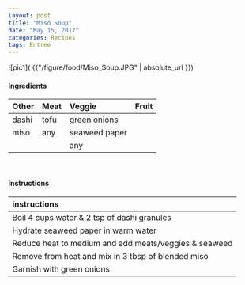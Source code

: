 ```yaml
---
layout: post
title: "Miso Soup"
date: "May 15, 2017"
categories: Recipes
tags: Entree
---
```




![pic1]( {{"/figure/food/Miso_Soup.JPG" | absolute_url }})




#### Ingredients

<table class = "presenttab">
 <thead>
  <tr>
   <th style="text-align:left;"> Other </th>
   <th style="text-align:left;"> Meat </th>
   <th style="text-align:left;"> Veggie </th>
   <th style="text-align:left;"> Fruit </th>
  </tr>
 </thead>
<tbody>
  <tr>
   <td style="text-align:left;"> dashi </td>
   <td style="text-align:left;"> tofu </td>
   <td style="text-align:left;"> green onions </td>
   <td style="text-align:left;">  </td>
  </tr>
  <tr>
   <td style="text-align:left;"> miso </td>
   <td style="text-align:left;"> any </td>
   <td style="text-align:left;"> seaweed paper </td>
   <td style="text-align:left;">  </td>
  </tr>
  <tr>
   <td style="text-align:left;">  </td>
   <td style="text-align:left;">  </td>
   <td style="text-align:left;"> any </td>
   <td style="text-align:left;">  </td>
  </tr>
</tbody>
</table>

<br>

#### Instructions

<table class = "presenttabnoh">
 <thead>
  <tr>
   <th style="text-align:left;"> instructions </th>
  </tr>
 </thead>
<tbody>
  <tr>
   <td style="text-align:left;"> Boil 4 cups water &amp; 2 tsp of dashi granules </td>
  </tr>
  <tr>
   <td style="text-align:left;"> Hydrate seaweed paper in warm water </td>
  </tr>
  <tr>
   <td style="text-align:left;"> Reduce heat to medium and add meats/veggies &amp; seaweed </td>
  </tr>
  <tr>
   <td style="text-align:left;"> Remove from heat and mix in 3 tbsp of blended miso </td>
  </tr>
  <tr>
   <td style="text-align:left;"> Garnish with green onions </td>
  </tr>
</tbody>
</table>

